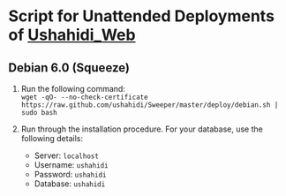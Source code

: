 # Script for Unattended Deployments of [Ushahidi_Web](https://github.com/ushahidi/Ushahidi_Web)

## Debian 6.0 (Squeeze)

1. Run the following command:  
`wget -qO- --no-check-certificate https://raw.github.com/ushahidi/Sweeper/master/deploy/debian.sh | sudo bash`

2. Run through the installation procedure. For your database, use the following details:
    * Server: `localhost`
    * Username: `ushahidi`
    * Password: `ushahidi`
    * Database: `ushahidi`
